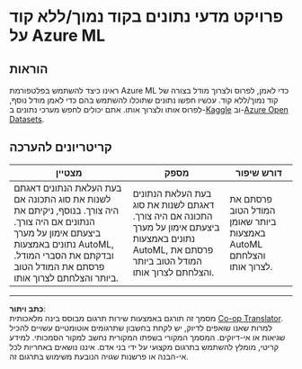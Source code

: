 <!--
CO_OP_TRANSLATOR_METADATA:
{
  "original_hash": "8fdc4a5fd9bc27a8d2ebef995dfbf73f",
  "translation_date": "2025-08-28T15:08:41+00:00",
  "source_file": "5-Data-Science-In-Cloud/18-Low-Code/assignment.md",
  "language_code": "he"
}
-->
# פרויקט מדעי נתונים בקוד נמוך/ללא קוד על Azure ML

## הוראות

ראינו כיצד להשתמש בפלטפורמת Azure ML כדי לאמן, לפרוס ולצרוך מודל בצורה של קוד נמוך/ללא קוד. עכשיו חפשו נתונים שתוכלו להשתמש בהם כדי לאמן מודל נוסף, לפרוס אותו ולצרוך אותו. אתם יכולים לחפש מערכי נתונים ב-[Kaggle](https://kaggle.com) וב-[Azure Open Datasets](https://azure.microsoft.com/services/open-datasets/catalog?WT.mc_id=academic-77958-bethanycheum&ocid=AID3041109).

## קריטריונים להערכה

| מצטיין | מספק | דורש שיפור |
|--------|-------|------------|
|בעת העלאת הנתונים דאגתם לשנות את סוג התכונה אם היה צורך. בנוסף, ניקיתם את הנתונים אם היה צורך. ביצעתם אימון על מערך נתונים באמצעות AutoML, ובדקתם את הסברי המודל. פרסתם את המודל הטוב ביותר והצלחתם לצרוך אותו. | בעת העלאת הנתונים דאגתם לשנות את סוג התכונה אם היה צורך. ביצעתם אימון על מערך נתונים באמצעות AutoML, פרסתם את המודל הטוב ביותר והצלחתם לצרוך אותו. | פרסתם את המודל הטוב ביותר שאומן באמצעות AutoML והצלחתם לצרוך אותו. |

---

**כתב ויתור**:  
מסמך זה תורגם באמצעות שירות תרגום מבוסס בינה מלאכותית [Co-op Translator](https://github.com/Azure/co-op-translator). למרות שאנו שואפים לדיוק, יש לקחת בחשבון שתרגומים אוטומטיים עשויים להכיל שגיאות או אי-דיוקים. המסמך המקורי בשפתו המקורית נחשב למקור הסמכותי. למידע קריטי, מומלץ להשתמש בתרגום מקצועי על ידי בני אדם. איננו נושאים באחריות לכל אי-הבנה או פרשנות שגויה הנובעת משימוש בתרגום זה.
